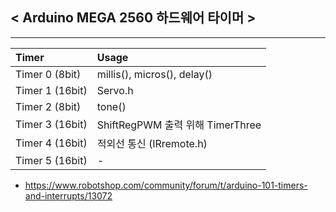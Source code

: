 ## < Arduino MEGA 2560 하드웨어 타이머 >

---

| Timer | Usage |
|:---|:---|
| Timer 0 (8bit) | millis(), micros(), delay() |
| Timer 1 (16bit) | Servo.h |
| Timer 2 (8bit) | tone() | 
| Timer 3 (16bit) | ShiftRegPWM 출력 위해 TimerThree |
| Timer 4 (16bit) | 적외선 통신 (IRremote.h) |
| Timer 5 (16bit) | - |

- https://www.robotshop.com/community/forum/t/arduino-101-timers-and-interrupts/13072